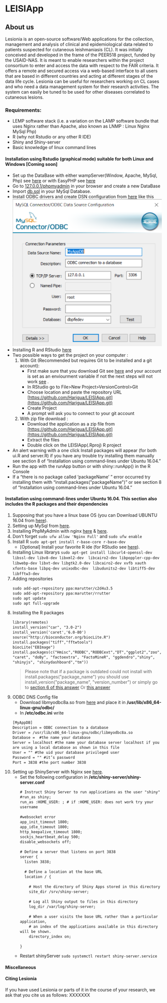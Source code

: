 # LEISIApp

## About us
Lesionia is an open-source software/Web applications for the collection, management and analysis of clinical and epidemiological data related to patients suspected for cutaneous leishmaniasis (CL). It was initially conceived and developed in the frame of the PEER518 project, funded by the USAID-NAS. It is meant to enable researchers within the project consortium to enter and access the data with respect to the FAIR criteria. It offers a remote and secured access via a web-based interface to all users that are based in different countries and acting at different stages of the data life cycle. Lesionia can be useful for researchers working on CL cases and who need a data management system for their research activities. The system can easily be tuned to be used for other diseases correlated to cutaneous lesions.

### Requirements:
- LEMP software stack (i.e. a variation on the LAMP software bundle that uses Nginx rather than Apache, also known as LNMP : Linux Nginx MySql Php)
- R (why not Rstudio or any other R IDE)
- Shiny and Shiny-server
- Basic knowledge of linux command lines 

#### Installation using Rstudio (graphical mode) suitable for both Linux and Windows [Coming soon]

- Set up the DataBase with either wampServer(Window, Apache, MySql, Php) see [here](http://www.wampserver.com/en/) or with EasyPHP see [here](https://www.easyphp.org/)
- Go to [127.0.0.1/phpmyadmin](127.0.0.1/phpmyadmin) in your browser and create a new DataBase
- Import [db.sql](https://github.com/Harigua/LEISIApp/blob/master/db.sql) in your MySql Database.
- Install ODBC drivers and create DSN configuration from [here](https://web.synametrics.com/mysql.htm) like this
![screenshot](https://github.com/Harigua/LEISIApp/blob/master/Screenshot%20from%202019-07-10%2010-03-08.png)
- Installing R and RStudio [here](https://www.datacamp.com/community/tutorials/installing-R-windows-mac-ubuntu)
- Two possible ways to get the project on your computer :
  1. With Git (Recommended but requires Git to be installed and a git account):
     - First make sure that you download Git see [here](https://git-scm.com/download/win) and your account is set as an enviourment variable if not the next steps will not work [see](http://www.geo.uzh.ch/microsite/reproducible_research/post/rr-rstudio-git/) .
     - In RStudio go to File>New Project>VersionControl>Git
     - Choose location and paste the repository URL [https://github.com/Harigua/LEISIApp.git](https://github.com/Harigua/LEISIApp.git)
     - Create Project 
     - A prompt will ask you to connect to your git account 
  2. With zip file download :
     - Download the application as a zip file from [https://github.com/Harigua/LEISIApp.git](https://github.com/Harigua/LEISIApp.git)
     - Extract the files 
     - Double click on the LEISIApp(.Rproj) R project
- An alert warning with a one click Install packages will appear (for both ui.R and server.R) if you have any trouble try installing them manually see section 8 of “Installation using command-lines under Ubuntu 16.04.”
- Run the app with the runApp button or with shiny::runApp() in the R Console
- If a “there is no package called ‘packageName’ ” error occurred try installing them with “install.packages("packageName")” or see section 8 of “Installation using command-lines under Ubuntu 16.04.”


#### Installation using command-lines under Ubuntu 16.04. This section also includes the R packages and their dependencies

1. Supposing that you have a linux base OS (you can Download UBUNTU 16.04 from [here](http://releases.ubuntu.com/16.04/)).
2. Setting up MySql from [here](https://linuxize.com/series/how-to-install-lemp-stack-on-ubuntu-18-04/).
3. Installing PhpMyAdmin with nginx [here](https://linuxize.com/post/how-to-install-phpmyadmin-with-nginx-on-ubuntu-18-04/) & [here](https://www.digitalocean.com/community/questions/phpmyadmin-got-404-not-found-error-on-nginx-ubuntu-16-04).
4. Don't forget `sudo ufw allow 'Nginx Full'` and `sudo ufw enable`
5. Install R `sudo apt-get install r-base-core r-base-dev`
   - [Optional] Install your favorite R ide (for RStudio see [here](https://www.rstudio.com/products/rstudio/download/)).
6. Installing Linux librarys `sudo apt-get install libcurl4-openssl-dev libssl-dev libv8-dev libxml2-dev  libcairo2-dev libpoppler-cpp-dev libwebp-dev libxt-dev libgtk2.0-dev libcairo2-dev xvfb xauth xfonts-base libpq-dev unixodbc-dev  libudunits2-dev libtiff5-dev libfftw3-dev`
7. Adding repositories 
   ```
   sudo add-apt-repository ppa:marutter/c2d4u3.5
   sudo add-apt-repository ppa:marutter/rrutter
   sudo apt update
   sudo apt full-upgrade
   ```
8. Installing the R packages 
   ```
   library(remotes) 
   install_version("car", "3.0-2") 
   install_version('caret','6.0-80') 
   source("http://bioconductor.org/biocLite.R") 
   install.packages("tiff","fftwtools") 
   biocLite("EBImage")
   install.packages(c("Hmisc","RODBC","RODBCext","DT","ggplot2","zoo","V8","googleVis","cluster","wordcloud","lubridate","multcompView","dygraphs","forecast","GGally","plotly","sqldf","ggmap","labelled","RColorBrewer","ade4", "caret", "doBy", "factoextra", "FactoMineR", "ggdendro","shiny", "shinyjs", "shinydashboard","tm")) 
   ```
   > Please note that if a package is outdated could not install with install.packages("package_name") 
   you should use install_version("package_name", "version_number") or simply go to [section 6 of this answer](https://stackoverflow.com/questions/25721884/how-should-i-deal-with-package-xxx-is-not-available-for-r-version-x-y-z-wa/31293955)
   Or [this answer](https://stackoverflow.com/questions/37222603/i-want-to-use-ebimage-package-but-it-says-it-is-not-available-for-my-version-of)
9. ODBC DNS Config file
   - Download libmyodbc8a.so from [here](https://dev.mysql.com/downloads/connector/odbc/)
   and place it in **/usr/lib/x86_64-linux-gnu/odbc/**
   - In **/etc/odbc.ini** write
   ```
   [MyAppDB]
   Description = ODBC connection to a database
   Driver = /usr/lib/x86_64-linux-gnu/odbc/libmyodbc8a.so
   Database =  #the name your database
   Server = localhost #the name your database server localhost if you are using a local database as shown in this file
   User = "" #the uid your database privileged user
   Password = "" #it’s password 
   Port = 3838 #the port number 3838
   ```
10. Setting up ShinyServer with Nginx see [here](https://www.digitalocean.com/community/tutorials/how-to-set-up-shiny-server-on-ubuntu-16-04).
    - Set the following configuration in **/etc/shiny-server/shiny-server.conf**
      ```
      # Instruct Shiny Server to run applications as the user "shiny"
      #run_as shiny;
      run_as :HOME_USER: ; # if :HOME_USER: does not work try your username
      
      #websocket error
      app_init_timeout 1800;
      app_idle_timeout 1800;
      http_keepalive_timeout 1800;
      sockjs_heartbeat_delay 500;
      disable_websockets off;
      
      # Define a server that listens on port 3838
      server {
        listen 3838;
      
        # Define a location at the base URL
        location / {
      
          # Host the directory of Shiny Apps stored in this directory
          site_dir /srv/shiny-server;
      
          # Log all Shiny output to files in this directory
          log_dir /var/log/shiny-server;
      
          # When a user visits the base URL rather than a particular application,
          # an index of the applications available in this directory will be shown.
          directory_index on;
        
      }
      ```
    - Restart shinyServer `sudo systemctl restart shiny-server.service`
#### Miscellaneous
#### Citing Lesionia
If you have used Lesionia or parts of it in the course of your research, 
we ask that you cite us as follows:
XXXXXXX


